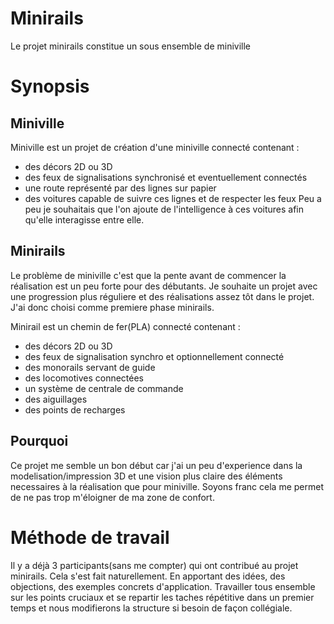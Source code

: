 # Minirails

Le projet minirails constitue un sous ensemble de miniville

# Synopsis
## Miniville
Miniville est un projet de création d'une miniville connecté contenant :
* des décors 2D ou 3D
* des feux de signalisations synchronisé et eventuellement connectés
* une route représenté par des lignes sur papier
* des voitures capable de suivre ces lignes et de respecter les feux
Peu a peu je souhaitais que l'on ajoute de l'intelligence à ces voitures afin qu'elle interagisse entre elle. 

## Minirails

Le problème de miniville c'est que la pente avant de commencer la réalisation est un peu forte pour des débutants. Je souhaite un projet avec une progression plus réguliere et des réalisations assez tôt dans le projet. J'ai donc choisi comme premiere phase minirails. 

Minirail est un chemin de fer(PLA) connecté contenant :
* des décors 2D ou 3D
* des feux de signalisation synchro et optionnellement connecté
* des monorails servant de guide
* des locomotives connectées
* un système de centrale de commande
* des aiguillages
* des points de recharges

## Pourquoi
Ce projet me semble un bon début car j'ai un peu d'experience dans la modelisation/impression 3D et une vision plus claire des éléments necessaires à la réalisation que pour miniville. Soyons franc cela me permet de ne pas trop m'éloigner de ma zone de confort.

# Méthode de travail
Il y a déjà 3 participants(sans me compter) qui ont contribué au projet minirails. Cela s'est fait naturellement. En apportant des idées, des objections, des exemples concrets d'application. 
Travailler tous ensemble sur les points cruciaux et se repartir les taches répétitive dans un premier temps et nous modifierons la structure si besoin de façon collégiale.

